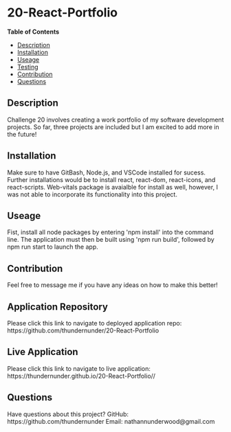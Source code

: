 <h1>20-React-Portfolio</h1> 

<strong>Table of Contents</strong>
* [Description](#description)
* [Installation](#installation)
* [Useage](#useage)
* [Testing](#test)
* [Contribution](#contribution)
* [Questions](#questions)

<h2>Description</h2>
<p>Challenge 20 involves creating a work portfolio of my software development projects. So far, three projects are included but I am excited to add more in the future!</p> 

<h2>Installation</h2>
<p>Make sure to have GitBash, Node.js, and VSCode installed for sucess. Further installations would be to install react, react-dom, react-icons, and react-scripts. Web-vitals package is avaialble for install as well, however, I was not able to incorporate its functionality into this project.</p>

<h2>Useage</h2>
<p>Fist, install all node packages by entering 'npm install' into the command line. The application must then be built using 'npm run build', followed by npm run start to launch the app.</p>

<h2>Contribution</h2>
<p>Feel free to message me if you have any ideas on how to make this better!</p>

<h2>Application Repository</h2>
<p>Please click this link to navigate to deployed application repo: https://github.com/thundernunder/20-React-Portfolio</p>

<h2>Live Application</h2>
<p>Please click this link to navigate to live application: https://thundernunder.github.io/20-React-Portfolio//</p>

<h2>Questions</h2>
<p>Have questions about this project?
GitHub: https://github.com/thundernunder
Email: nathannunderwood@gmail.com</p>
